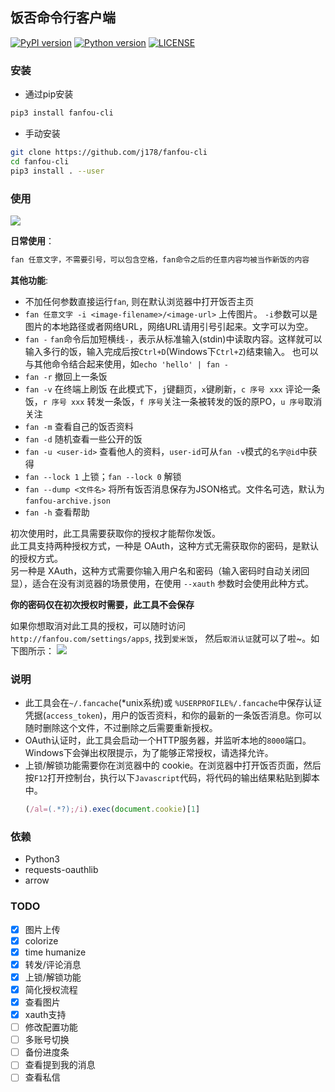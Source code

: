 ## 饭否命令行客户端

[![PyPI version](https://badge.fury.io/py/fanfou-cli.svg)](https://badge.fury.io/py/fanfou-cli)
[![Python version](https://img.shields.io/badge/python-3.5-blue.svg)](https://img.shields.io/badge/python-3.5-blue.svg)
[![LICENSE](https://img.shields.io/badge/license-MIT-blue.svg)](https://img.shields.io/badge/license-MIT-blue.svg)

### 安装
- 通过pip安装
```sh
pip3 install fanfou-cli
```
- 手动安装
```sh
git clone https://github.com/j178/fanfou-cli
cd fanfou-cli
pip3 install . --user
```

### 使用
![](_images/4.png)

**日常使用**：

```sh
fan 任意文字，不需要引号，可以包含空格，fan命令之后的任意内容均被当作新饭的内容
```

**其他功能**:
- 不加任何参数直接运行`fan`, 则在默认浏览器中打开饭否主页
- `fan 任意文字 -i <image-filename>/<image-url>` 上传图片。
    `-i`参数可以是图片的本地路径或者网络URL，网络URL请用引号引起来。文字可以为空。
- `fan -`  `fan`命令后加短横线`-`，表示从标准输入(stdin)中读取内容。这样就可以输入多行的饭，输入完成后按`Ctrl+D`(Windows下`Ctrl+Z`)结束输入。
    也可以与其他命令结合起来使用，如`echo 'hello' | fan -`
- `fan -r` 撤回上一条饭
- `fan -v` 在终端上刷饭
    在此模式下，`j`键翻页，`x`键刷新，`c 序号 xxx` 评论一条饭，`r 序号 xxx` 转发一条饭，`f 序号`关注一条被转发的饭的原PO，`u 序号`取消关注
- `fan -m` 查看自己的饭否资料
- `fan -d` 随机查看一些公开的饭
- `fan -u <user-id>` 查看他人的资料，`user-id`可从`fan -v`模式的`名字@id`中获得
- `fan --lock 1` 上锁；`fan --lock 0` 解锁
- `fan --dump <文件名>` 将所有饭否消息保存为JSON格式。文件名可选，默认为`fanfou-archive.json`
- `fan -h` 查看帮助

初次使用时，此工具需要获取你的授权才能帮你发饭。  
此工具支持两种授权方式，一种是 OAuth，这种方式无需获取你的密码，是默认的授权方式。  
另一种是 XAuth，这种方式需要你输入用户名和密码（输入密码时自动关闭回显），适合在没有浏览器的场景使用，在使用 `--xauth` 参数时会使用此种方式。

**你的密码仅在初次授权时需要，此工具不会保存**

如果你想取消对此工具的授权，可以随时访问 `http://fanfou.com/settings/apps`, 找到`爱米饭`， 然后`取消认证`就可以了啦~。如下图所示：
![](_images/2.png)


### 说明
- 此工具会在`~/.fancache`(*unix系统)或 `%USERPROFILE%/.fancache`中保存认证凭据(`access_token`)，用户的饭否资料，和你的最新的一条饭否消息。你可以随时删除这个文件，不过删除之后需要重新授权。
- OAuth认证时，此工具会启动一个HTTP服务器，并监听本地的`8000`端口。Windows下会弹出权限提示，为了能够正常授权，请选择允许。
- 上锁/解锁功能需要你在浏览器中的 cookie。在浏览器中打开饭否页面，然后按`F12`打开控制台，执行以下`Javascript`代码，将代码的输出结果粘贴到脚本中。
    ```javascript
    (/al=(.*?);/i).exec(document.cookie)[1]
    ```
    
### 依赖
- Python3
- requests-oauthlib
- arrow

### TODO
- [x] 图片上传
- [x] colorize
- [x] time humanize
- [x] 转发/评论消息
- [x] 上锁/解锁功能
- [x] 简化授权流程
- [x] 查看图片
- [x] xauth支持
- [ ] 修改配置功能
- [ ] 多账号切换
- [ ] 备份进度条
- [ ] 查看提到我的消息
- [ ] 查看私信
